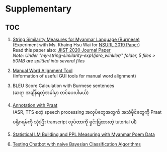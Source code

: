 # Supplementary

## TOC

1. [String Similarity Measures for Myanmar Language (Burmese)](https://github.com/ye-kyaw-thu/NLP-Class/tree/master/supplementary/my-string-similarity-exp1)  
   (Experiment with Ms. Khaing Hsu Wai for [NSURL 2019 Paper](https://aclanthology.org/2019.nsurl-1.14/))   
    Read this paper also: [JIIST 2020 Journal Paper](https://github.com/ye-kyaw-thu/papers/blob/master/JIIST-April-2020/no.4.my-string-similarity.pdf)  
    *Note: Under "my-string-similarity-exp1/jaro_winkler/" folder, 5 files > 50MB are splitted into several files*  
    
2. [Manual Word Alignment Tool](https://github.com/ye-kyaw-thu/NLP-Class/tree/master/supplementary/wordalignui)  
   (Information of useful GUI tools for manual word alignment)  
    
3. BLEU Score Calculation with Burmese sentences  
(ဆရာ အချိန်ရတဲ့အခါမှာ တင်ပေးပါမယ်)  

4. [Annotation with Praat](https://github.com/ye-kyaw-thu/NLP-Class/tree/master/supplementary/Annotation-with-Praat)  
   (ASR, TTS စတဲ့ speech processing အလုပ်တွေအတွက် အသံဖိုင်တွေကို Praat ပရိုဂရမ်ကို သုံးပြီး transcript လုပ်တာကို ရှင်းပြထားတဲ့ tutorial ပါ)  
   
5. [Statistical LM Building and PPL Measuring with Myanmar Poem Data  ](https://github.com/ye-kyaw-thu/NLP-Class/tree/master/supplementary/LM)  
   
6. [Testing Chatbot with naive Bayesian Classification Algorithms](https://github.com/ye-kyaw-thu/NLP-Class/tree/master/supplementary/chatbot)  
